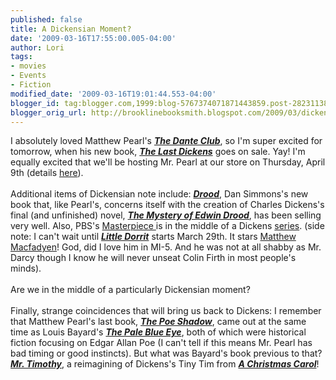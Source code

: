 ```yaml
---
published: false
title: A Dickensian Moment?
date: '2009-03-16T17:55:00.005-04:00'
author: Lori
tags:
- movies
- Events
- Fiction
modified_date: '2009-03-16T19:01:44.553-04:00'
blogger_id: tag:blogger.com,1999:blog-5767374071871443859.post-2823113860555973762
blogger_orig_url: http://brooklinebooksmith.blogspot.com/2009/03/dickensian-moment.html
---
```


I absolutely loved Matthew Pearl's <strong><em><a href="http://brookline.booksense.com/NASApp/store/Product?s=showproduct&amp;isbn=9780812971040">The Dante Club</a></em></strong>, so I'm super excited for tomorrow, when his new book, <strong><em><a href="http://brookline.booksense.com/NASApp/store/Product?s=showproduct&amp;isbn=9781400066568">The Last Dickens</a></em></strong> goes on sale. Yay! I'm equally excited that we'll be hosting Mr. Pearl at our store on Thursday, April 9th (details <a href="http://www.brooklinebooksmith.com/Events/MainEvent.html">here</a>).<br /><br />Additional items of Dickensian note include: <strong><em><a href="http://brookline.booksense.com/NASApp/store/Product?s=showproduct&amp;isbn=9780316007023">Drood</a></em></strong>, Dan Simmons's new book that, like Pearl's, concerns itself with the creation of Charles Dickens's final (and unfinished) novel, <strong><em><a href="http://brookline.booksense.com/NASApp/store/Product?s=showproduct&amp;isbn=9780140439267">The Mystery of Edwin Drood</a></em></strong>, has been selling very well. Also, PBS's <a href="http://www.pbs.org/wgbh/masterpiece/index.html">Masterpiece </a>is in the middle of a Dickens <a href="http://www.pbs.org/wgbh/masterpiece/dickens/index.html">series</a>. (side note: I can't wait until <strong><em><a href="http://brookline.booksense.com/NASApp/store/Product?s=showproduct&amp;isbn=9780143115878">Little Dorrit</a></em></strong> starts March 29th. It stars <a href="http://www.matthew-macfadyen.co.uk/">Matthew Macfadyen</a>! God, did I love him in MI-5. And he was not at all shabby as Mr. Darcy though I know he will never unseat Colin Firth in most people's minds).<br /><br />Are we in the middle of a particularly Dickensian moment?<br /><br />Finally, strange coincidences that will bring us back to Dickens: I remember that Matthew Pearl's last book, <strong><em><a href="http://brookline.booksense.com/NASApp/store/Product?s=showproduct&amp;isbn=9780812970128">The Poe Shadow</a></em></strong>, came out at the same time as Louis Bayard's <strong><em><a href="http://brookline.booksense.com/NASApp/store/Product?s=showproduct&amp;isbn=9780060733988">The Pale Blue Eye</a></em></strong>, both of which were historical fiction focusing on Edgar Allan Poe (I can't tell if this means Mr. Pearl has bad timing or good instincts). But what was Bayard's book previous to that? <strong><em><a href="http://brookline.booksense.com/NASApp/store/Product?s=showproduct&amp;isbn=9780060534226">Mr. Timothy</a></em></strong>, a reimagining of Dickens's Tiny Tim from <strong><em><a href="http://brookline.booksense.com/NASApp/store/Product?s=showproduct&amp;isbn=9780553212440">A Christmas Carol</a></em></strong>!